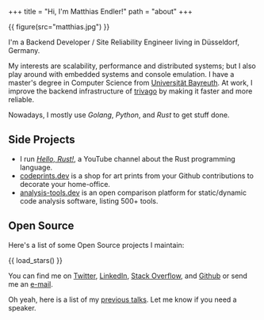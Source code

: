 +++
title = "Hi, I'm Matthias Endler!"
path = "about"
+++

{{ figure(src="matthias.jpg") }}

I'm a Backend Developer / Site Reliability Engineer living in Düsseldorf, Germany.

My interests are scalability, performance and distributed systems;
but I also play around with embedded systems and console emulation.
I have a master's degree in Computer Science from [Universit&auml;t Bayreuth].
At work, I improve the backend infrastructure of [trivago] by making it
faster and more reliable.

Nowadays, I mostly use _Golang_, _Python_, and _Rust_ to get stuff done.

## Side Projects

- I run [*Hello, Rust!*], a YouTube channel about the Rust programming language.
- [codeprints.dev](https://codeprints.dev) is a shop for art prints from your
  Github contributions to decorate your home-office.
- [analysis-tools.dev](https://analysis-tools.dev) is an open comparison
  platform for static/dynamic code analysis software, listing 500+ tools.

## Open Source

Here's a list of some Open Source projects I maintain:

{{ load_stars() }}

You can find me on [Twitter], [LinkedIn], [Stack Overflow], and [Github] or send me an <a href="mailto:&#109;&#097;&#116;&#116;&#104;&#105;&#097;&#115;&#064;&#101;&#110;&#100;&#108;&#101;&#114;&#046;&#100;&#101;&#118; ">e-mail</a>.

Oh yeah, here is a list of my [previous talks][talks]. Let me know if you need a speaker.

[universit&auml;t bayreuth]: https://www.uni-bayreuth.de/en/index.html
[trivago]: https://tech.trivago.com/
[*hello, rust!*]: https://hello-rust.show
[talks]: @/static/talks/index.md
[github]: https://github.com/mre/
[twitter]: https://twitter.com/matthiasendler
[stack overflow]: https://stackoverflow.com/users/270334/mre
[linkedin]: https://www.linkedin.com/in/endlermatthias/
